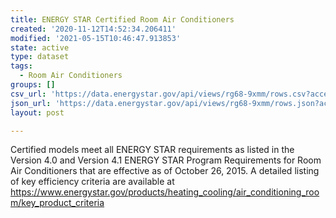 ```yaml
---
title: ENERGY STAR Certified Room Air Conditioners
created: '2020-11-12T14:52:34.206411'
modified: '2021-05-15T10:46:47.913853'
state: active
type: dataset
tags:
  - Room Air Conditioners
groups: []
csv_url: 'https://data.energystar.gov/api/views/rg68-9xmm/rows.csv?accessType=DOWNLOAD'
json_url: 'https://data.energystar.gov/api/views/rg68-9xmm/rows.json?accessType=DOWNLOAD'
layout: post

---
```

Certified models meet all ENERGY STAR requirements as listed in the Version 4.0 and Version 4.1 ENERGY STAR Program Requirements for Room Air Conditioners that are effective as of October 26, 2015. A detailed listing of key efficiency criteria are available at https://www.energystar.gov/products/heating_cooling/air_conditioning_room/key_product_criteria
